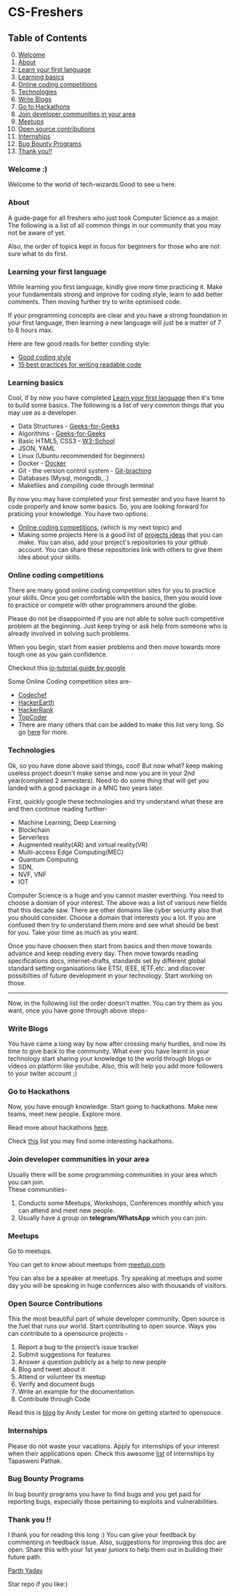 # CS-Freshers


## Table of Contents
0. [Welcome](#welcome-)
1. [About](#about)
2. [Learn your first language](#learning-your-first-language)
3. [Learning basics](#learning-basics)
4. [Online coding competitions](#online-coding-competitions)
5. [Technologies](#technologies)
6. [Write Blogs](#write-blogs)
7. [Go to Hackathons](#go-to-hackathons)
8. [Join developer communities in your area](#join-developer-communities-in-your-area)
9. [Meetups](#meetups)
10. [Open source contributions](#open-source-contributions)
11. [Internships](#internships)
12. [Bug Bounty Programs](#bug-bounty-programs)
13. [Thank you!!](#thank-you-)



### Welcome :)
Welcome to the world of tech-wizards.Good to see u here.


### About
A guide-page for all freshers who just took Computer Science as a major. The following is a list of all common things in our community that you may not be aware of yet.

Also, the order of topics kept in focus for beginners for those who are not sure what to do first.


### Learning your first language
While learning you first language, kindly give more time practicing it. Make your fundamentals strong and improve for coding style, learn to add better comments. Then moving further try to write optimised code.

If your programming concepts are clear and you have a strong foundation in your first language, then learning a new language will just be a matter of 7 to 8 hours max.

Here are few good reads for better conding style:
* [Good coding style](http://www.inf.unibz.it/~nutt/Teaching/DSA1819/DSAAssignments/good-coding-style.html)
* [15 best practices for writing readable code](https://code.tutsplus.com/tutorials/top-15-best-practices-for-writing-super-readable-code--net-8118)


### Learning basics
Cool, if by now you have completed [Learn your first language](#learning-your-first-language) then it's time to build some basics. The following is a list of very common things that you may use as a developer.

* Data Structures - [Geeks-for-Geeks](https://www.geeksforgeeks.org/data-structures/)
* Algorithms - [Geeks-for-Geeks](https://www.geeksforgeeks.org/fundamentals-of-algorithms/)
* Basic HTML5, CSS3 - [W3-School](https://www.w3schools.com/html/default.asp)
* JSON, YAML
* Linux (Ubuntu recommended for beginners)
* Docker - [Docker](https://docs.docker.com/get-started/)
* Git - the version control system - [Git-braching](https://learngitbranching.js.org/)
* Databases (Mysql, mongodb,..)
* Makefiles and compiling code through terminal

By now you may have completed your first semester and you have learnt to code properly and know some basics. So, you are looking forward for praticing your knowledge. You have two options:
* [Online coding competitions](#online-coding-competitions), (which is my next topic) and
* Making some projects
Here is a good list of [projects ideas](https://www.freecodecamp.org/news/want-to-build-something-fun-heres-a-list-of-sample-web-app-ideas-b991bce0ed9a/) that you can make. You can also, add your project's repositories to your github account. You can share these repositories link with others to give them idea about your skills.

### Online coding competitions
There are many good online coding competition sites for you to practice your skills. Once you get comfortable with the basics, then you would love to practice or compete with other programmers around the globe.

Please do not be disappointed if you are not able to solve such competitive problem at the beginning. Just keep trying or ask help from someone who is already involved in solving such problems.

When you begin, start from easier problems and then move towards more tough one as you gain confidence.

Checkout this [io-tutorial guide by google](https://code.google.com/codejam/resources/quickstart-guide#io-tutorial)

Some Online Coding competition sites are-
* [Codechef](https://www.codechef.com/)
* [HackerEarth](https://www.hackerearth.com/challenges/)
* [HackerRank](https://www.hackerrank.com/contests)
* [TopCoder](https://www.topcoder.com/)
* There are many others that can be added to make this list very long. So go [here](https://github.com/anu0012/awesome-computer-science-opportunities#competitive-programming) for more.


### Technologies
Ok, so you have done above said things, cool!
But now what? keep making useless project doesn't make sense and now you are in your 2nd year(completed 2 semesters).
Need to do some thing that will get you landed with a good package in a MNC two years later.

First, quickly google these technologies and try understand what these are and then continue reading further-
* Machine Learning, Deep Learning
* Blockchain
* Serverless
* Augmented reality(AR) and virtual reality(VR)
* Multi-access Edge Computing(MEC)
* Quantum Computing
* SDN, 
* NVF, VNF
* IOT

Computer Science is a huge and you cannot master everthing. You need to choose a domian of your interest. The above was a list of various new fields that this decade saw. There are other domains like cyber security also that you should consider.
Choose a domain that interests you a lot. If you are confused then try to understand them more and see what should be best for you. Take your time as much as you want.

Once you have choosen then start from basics and then move towards advance and keep reading every day. Then move towards reading specifications docs, internet-drafts, standards set by different global standard setting organisations like ETSI, IEEE, IETF,etc. and discover possibilties of future development in your technology. Start working on those.

----
Now, in the following list the order doesn't matter. You can try them as you want, once you have gone through above steps-

### Write Blogs
You have came a long way by now after crossing many hurdles, and now its time to give back to the community. What ever you have learnt in your technology start sharing your knowledge to the world through blogs or videos on platform like youtube. Also, this will help you add more followers to your twiter account ;) 


### Go to Hackathons
Now, you have enough knowledge. Start going to hackathons. Make new teams, meet new people. Explore more.

Read more about hackathons [here](https://www.hackerearth.com/hackathon/).

Check [this](https://github.com/ayonroy2000/Hackathonistas_TelegramGroup/blob/master/Hackathons.md) list you may find some interesting hackathons.


### Join developer communities in your area
Usually there will be some programming communities in your area which you can join.<br>
These communities-
 1. Conducts some Meetups, Workshops, Conferences monthly which you can attend and meet new people.
 2. Usually have a group on **telegram/WhatsApp** which you can join.
 
### Meetups
Go to meetups.

You can get to know about meetups from [meetup.com](https://www.meetup.com/).

You can also be a speaker at meetups. Try speaking at meetups and some day you will be speaking in huge confernces also with thousands of visitors.



### Open Source Contributions
This the most beautiful part of whole developer community. Open source is the fuel that runs our world. Start contributing to open source. Ways you can contribute to a opensource projects -
1. Report a bug to the project’s issue tracker
2. Submit suggestions for features
3. Answer a question publicly as a help to new people
4. Blog and tweet about it
5. Attend or volunteer its meetup
6. Verify and document bugs
7. Write an example for the documentation
8. Contribute through Code

Read this is [blog](https://blog.newrelic.com/engineering/open-source_gettingstarted/?utm_source=feedburner&utm_medium=feed&utm_campaign=Feed%3A+NewRelic+%28New+Relic+Blog%29) by Andy Lester for more on getting started to opensouce.

### Internships
Please do not waste your vacations. Apply for internships of your interest when their applications open.
Check this awesome [list](https://github.com/tapaswenipathak/Open-Source-Internships) of internships by Tapasweni Pathak.


### Bug Bounty Programs
In bug bounty programs you have to find bugs and you get paid for reporting bugs, especially those pertaining to exploits and vulnerabilities.


### Thank you !!
I thank you for reading this long :)
You can give your feedback by commenting in feedback issue.
Also, suggestions for improving this doc are open.
Share this with your 1st year juniors to help them out in building their future path.

[Parth Yadav](https://twitter.com/Asha_Seema_)

Star repo if you like:)


